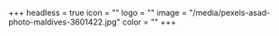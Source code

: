 +++
headless = true
icon = ""
logo = ""
image = "/media/pexels-asad-photo-maldives-3601422.jpg"
color = ""
+++
